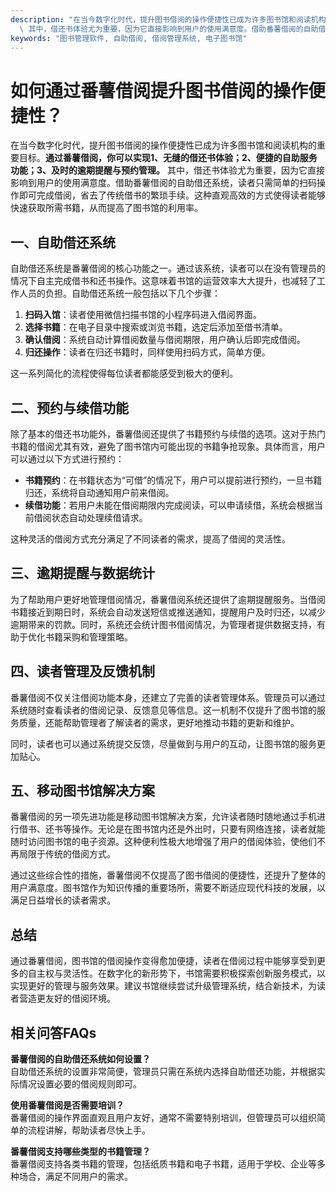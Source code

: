 ```yaml
---
description: "在当今数字化时代，提升图书借阅的操作便捷性已成为许多图书馆和阅读机构的重要目标。**通过番薯借阅，你可以实现1、无缝的借还书体验；2、便捷的自助服务功能；3、及时的逾期提醒与预约管理。**\
  \ 其中，借还书体验尤为重要，因为它直接影响到用户的使用满意度。借助番薯借阅的自助借还系统，读者只需简单的扫码操作即可完成借阅，省去了传统借书的繁琐手续。这种直观高效的方式使得读者能够快速获取所需书籍，从而提高了图书馆的利用率。"
keywords: "图书管理软件, 自助借阅, 借阅管理系统, 电子图书馆"
---
```

# 如何通过番薯借阅提升图书借阅的操作便捷性？

在当今数字化时代，提升图书借阅的操作便捷性已成为许多图书馆和阅读机构的重要目标。**通过番薯借阅，你可以实现1、无缝的借还书体验；2、便捷的自助服务功能；3、及时的逾期提醒与预约管理。** 其中，借还书体验尤为重要，因为它直接影响到用户的使用满意度。借助番薯借阅的自助借还系统，读者只需简单的扫码操作即可完成借阅，省去了传统借书的繁琐手续。这种直观高效的方式使得读者能够快速获取所需书籍，从而提高了图书馆的利用率。

## 一、自助借还系统

自助借还系统是番薯借阅的核心功能之一。通过该系统，读者可以在没有管理员的情况下自主完成借书和还书操作。这意味着书馆的运营效率大大提升，也减轻了工作人员的负担。自助借还系统一般包括以下几个步骤：

1. **扫码入馆**：读者使用微信扫描书馆的小程序码进入借阅界面。
2. **选择书籍**：在电子目录中搜索或浏览书籍，选定后添加至借书清单。
3. **确认借阅**：系统自动计算借阅数量与借阅期限，用户确认后即完成借阅。
4. **归还操作**：读者在归还书籍时，同样使用扫码方式，简单方便。

这一系列简化的流程使得每位读者都能感受到极大的便利。

## 二、预约与续借功能

除了基本的借还书功能外，番薯借阅还提供了书籍预约与续借的选项。这对于热门书籍的借阅尤其有效，避免了图书馆内可能出现的书籍争抢现象。具体而言，用户可以通过以下方式进行预约：

- **书籍预约**：在书籍状态为“可借”的情况下，用户可以提前进行预约，一旦书籍归还，系统将自动通知用户前来借阅。
- **续借功能**：若用户未能在借阅期限内完成阅读，可以申请续借，系统会根据当前借阅状态自动处理续借请求。

这种灵活的借阅方式充分满足了不同读者的需求，提高了借阅的灵活性。

## 三、逾期提醒与数据统计

为了帮助用户更好地管理借阅情况，番薯借阅系统还提供了逾期提醒服务。当借阅书籍接近到期日时，系统会自动发送短信或推送通知，提醒用户及时归还，以减少逾期带来的罚款。同时，系统还会统计图书借阅情况，为管理者提供数据支持，有助于优化书籍采购和管理策略。

## 四、读者管理及反馈机制

番薯借阅不仅关注借阅功能本身，还建立了完善的读者管理体系。管理员可以通过系统随时查看读者的借阅记录、反馈意见等信息。这一机制不仅提升了图书馆的服务质量，还能帮助管理者了解读者的需求，更好地推动书籍的更新和维护。

同时，读者也可以通过系统提交反馈，尽量做到与用户的互动，让图书馆的服务更加贴心。

## 五、移动图书馆解决方案

番薯借阅的另一项先进功能是移动图书馆解决方案，允许读者随时随地通过手机进行借书、还书等操作。无论是在图书馆内还是外出时，只要有网络连接，读者就能随时访问图书馆的电子资源。这种便利性极大地增强了用户的借阅体验，使他们不再局限于传统的借阅方式。

通过这些综合性的措施，番薯借阅不仅提高了图书借阅的便捷性，还提升了整体的用户满意度。图书馆作为知识传播的重要场所，需要不断适应现代科技的发展，以满足日益增长的读者需求。

## 总结

通过番薯借阅，图书馆的借阅操作变得愈加便捷，读者在借阅过程中能够享受到更多的自主权与灵活性。在数字化的新形势下，书馆需要积极探索创新服务模式，以实现更好的管理与服务效果。建议书馆继续尝试升级管理系统，结合新技术，为读者营造更友好的借阅环境。

## 相关问答FAQs

**番薯借阅的自助借还系统如何设置？**  
自助借还系统的设置非常简便，管理员只需在系统内选择自助借还功能，并根据实际情况设置必要的借阅规则即可。

**使用番薯借阅是否需要培训？**  
番薯借阅的操作界面直观且用户友好，通常不需要特别培训，但管理员可以组织简单的流程讲解，帮助读者尽快上手。

**番薯借阅支持哪些类型的书籍管理？**  
番薯借阅支持各类书籍的管理，包括纸质书籍和电子书籍，适用于学校、企业等多种场合，满足不同用户的需求。
